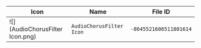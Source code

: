 | Icon | Name | File ID |
| ---  | ---  | ---     |
| ![](AudioChorusFilter Icon.png) | `AudioChorusFilter Icon` | `-8645521606511801614` |
